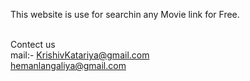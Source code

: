 This website is use for searchin any Movie link for Free.

<br> Contect us </br>
mail:-
KrishivKatariya@gmail.com
<br> hemanlangaliya@gmail.com </br>
